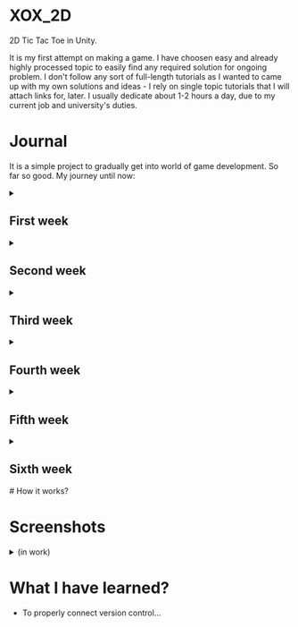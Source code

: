 # XOX_2D
2D Tic Tac Toe in Unity.

It is my first attempt on making a game. I have choosen easy and already highly processed topic to easily find any required solution for ongoing problem. I don't follow any sort of full-length tutorials as I wanted to came up with my own solutions and ideas - I rely on single topic tutorials that I will attach links for, later. I usually dedicate about 1-2 hours a day, due to my current job and university's duties.
<!---
Markdown:
> [Journal](https://github.com/Hiroten31/XOX_2D/edit/main/README.md#journal)

> [How it works?](https://github.com/Hiroten31/XOX_2D/edit/main/README.md#how-it-works)

> [Screenshots](https://github.com/Hiroten31/XOX_2D/edit/main/README.md#screenshots)

> [What I have learned](https://github.com/Hiroten31/XOX_2D/edit/main/README.md#what-i-have-learned)
--->
# Journal
It is a simple project to gradually get into world of game development. So far so good. My journey until now:
<details>
  <summary><h2>First week</h2></summary>

```
- Creating a project
- Adding a background
- Making first C# script to change sprite and properties of the background on key click
- Finding out good enough assets to use in the future
- Deciding on the methods to use
```
</links>
</details>

<details>
  <summary><h2>Second week</h2></summary>

```
- Fighting with proper placement of the planet
- Trying out different methods and making them move using Update() function and math's sin() and cos()
- Figuring out how to calculate right angle to spawn planet outside of vidible area (Acos()) - very nerve breaking
- Testing if they are working well
- First attempts of grid generation
```
</links>
</details>

<details>
  <summary><h2>Third week</h2></summary>

```
- Adding buttons to make menu for players
- Trying out to use global variables for settings
- Implementing GameManager, slider to set-up grid size
- Upgrading grid generator and tile actions as placing X's and O's
```
</links>
</details>

<details>
  <summary><h2>Fourth week</h2></summary>

```
- A little break due to easter 🐣 holidays!
- Slowly implementing logic to check if placing X or O was a winning move for a player
- Considered refactoring GridManager to static class for better practice (like in GameManager)
```
</details>

<details>
  <summary><h2>Fifth week</h2></summary>

```
- Did full logic behing checking if player is making a winning move.
  Checking line horizontally, vertically and for both diagonals. (not optimalized)
- Researched about solutions I want to use to properly scale and position the grid
- Realized how much code I have to refactor and had a little break(down)...
```
</details>

<details>
  <summary><h2>Sixth week</h2></summary>

```
- Refactor offset with a lot of math checking, apparently for nothing as relative position won't need that
```
</details>
# How it works?


# Screenshots 
<details>
  <summary>(in work)</summary>

### Gameplay scene set-up
![image](https://github.com/Hiroten31/XOX_2D/assets/97809912/a2667ce4-c611-4609-b832-96b7e6b8cb65)



### Main menu 
![image](https://github.com/Hiroten31/XOX_2D/assets/97809912/a90e5851-d197-4eb5-ba7a-18556bdcbf2b)

### Settings menu
![image](https://github.com/Hiroten31/XOX_2D/assets/97809912/23bb020a-f41f-42be-bf88-25cebae34b22)


### Grid generation
![image](https://github.com/Hiroten31/XOX_2D/assets/97809912/f006a818-5499-431a-866d-39817281ca76)

### Example of gameplay (sprite placeholders)
![image](https://github.com/Hiroten31/XOX_2D/assets/97809912/44e262b6-bc15-4841-a472-debd7a17d3e4)
</details>

# What I have learned?
- To properly connect version control...
